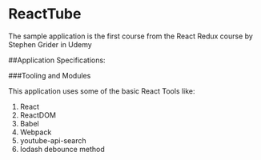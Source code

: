 # ReactTube
The sample application is the first course from the React Redux course by Stephen Grider in Udemy

##Application Specifications:

###Tooling and Modules

This application uses some of the basic React Tools like:
1. React
2. ReactDOM
3. Babel
4. Webpack
5. youtube-api-search
6. lodash debounce method
